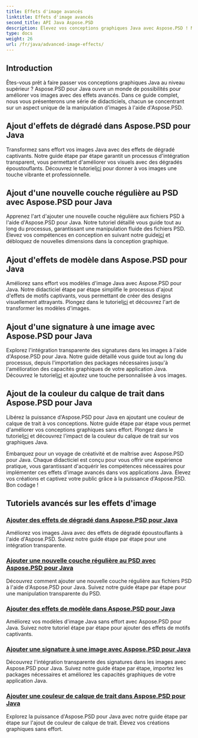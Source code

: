 ```yaml
---
title: Effets d'image avancés
linktitle: Effets d'image avancés
second_title: API Java Aspose.PSD
description: Élevez vos conceptions graphiques Java avec Aspose.PSD ! Maîtrisez les effets d’image avancés en toute transparence – des dégradés et motifs aux signatures et traits.
type: docs
weight: 26
url: /fr/java/advanced-image-effects/
---
```

## Introduction
Êtes-vous prêt à faire passer vos conceptions graphiques Java au niveau supérieur ? Aspose.PSD pour Java ouvre un monde de possibilités pour améliorer vos images avec des effets avancés. Dans ce guide complet, nous vous présenterons une série de didacticiels, chacun se concentrant sur un aspect unique de la manipulation d'images à l'aide d'Aspose.PSD.

## Ajout d'effets de dégradé dans Aspose.PSD pour Java

 Transformez sans effort vos images Java avec des effets de dégradé captivants. Notre guide étape par étape garantit un processus d'intégration transparent, vous permettant d'améliorer vos visuels avec des dégradés époustouflants. Découvrez le tutoriel[ici](./add-gradient-effects/) pour donner à vos images une touche vibrante et professionnelle.

## Ajout d'une nouvelle couche régulière au PSD avec Aspose.PSD pour Java

Apprenez l'art d'ajouter une nouvelle couche régulière aux fichiers PSD à l'aide d'Aspose.PSD pour Java. Notre tutoriel détaillé vous guide tout au long du processus, garantissant une manipulation fluide des fichiers PSD. Élevez vos compétences en conception en suivant notre guide[ici](./add-new-regular-layer/) et débloquez de nouvelles dimensions dans la conception graphique.

## Ajout d'effets de modèle dans Aspose.PSD pour Java

 Améliorez sans effort vos modèles d'image Java avec Aspose.PSD pour Java. Notre didacticiel étape par étape simplifie le processus d'ajout d'effets de motifs captivants, vous permettant de créer des designs visuellement attrayants. Plongez dans le tutoriel[ici](./add-pattern-effects/) et découvrez l'art de transformer les modèles d'images.

## Ajout d'une signature à une image avec Aspose.PSD pour Java

 Explorez l'intégration transparente des signatures dans les images à l'aide d'Aspose.PSD pour Java. Notre guide détaillé vous guide tout au long du processus, depuis l'importation des packages nécessaires jusqu'à l'amélioration des capacités graphiques de votre application Java. Découvrez le tutoriel[ici](./add-signature-to-image/) et ajoutez une touche personnalisée à vos images.

## Ajout de la couleur du calque de trait dans Aspose.PSD pour Java

 Libérez la puissance d'Aspose.PSD pour Java en ajoutant une couleur de calque de trait à vos conceptions. Notre guide étape par étape vous permet d'améliorer vos conceptions graphiques sans effort. Plongez dans le tutoriel[ici](./add-stroke-layer-color/) et découvrez l'impact de la couleur du calque de trait sur vos graphiques Java.

Embarquez pour un voyage de créativité et de maîtrise avec Aspose.PSD pour Java. Chaque didacticiel est conçu pour vous offrir une expérience pratique, vous garantissant d'acquérir les compétences nécessaires pour implémenter ces effets d'image avancés dans vos applications Java. Élevez vos créations et captivez votre public grâce à la puissance d'Aspose.PSD. Bon codage !
## Tutoriels avancés sur les effets d'image
### [Ajouter des effets de dégradé dans Aspose.PSD pour Java](./add-gradient-effects/)
Améliorez vos images Java avec des effets de dégradé époustouflants à l'aide d'Aspose.PSD. Suivez notre guide étape par étape pour une intégration transparente.
### [Ajouter une nouvelle couche régulière au PSD avec Aspose.PSD pour Java](./add-new-regular-layer/)
Découvrez comment ajouter une nouvelle couche régulière aux fichiers PSD à l'aide d'Aspose.PSD pour Java. Suivez notre guide étape par étape pour une manipulation transparente du PSD.
### [Ajouter des effets de modèle dans Aspose.PSD pour Java](./add-pattern-effects/)
Améliorez vos modèles d'image Java sans effort avec Aspose.PSD pour Java. Suivez notre tutoriel étape par étape pour ajouter des effets de motifs captivants.
### [Ajouter une signature à une image avec Aspose.PSD pour Java](./add-signature-to-image/)
Découvrez l'intégration transparente des signatures dans les images avec Aspose.PSD pour Java. Suivez notre guide étape par étape, importez les packages nécessaires et améliorez les capacités graphiques de votre application Java.
### [Ajouter une couleur de calque de trait dans Aspose.PSD pour Java](./add-stroke-layer-color/)
Explorez la puissance d'Aspose.PSD pour Java avec notre guide étape par étape sur l'ajout de couleur de calque de trait. Élevez vos créations graphiques sans effort.